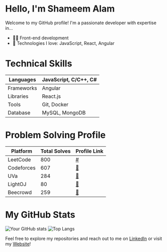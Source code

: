 # Hello, I'm Shameem Alam

Welcome to my GitHub profile! I'm a passionate developer with expertise in...

- 👨‍💻 Front-end development
- 🚀 Technologies I love: JavaScript, React, Angular

# Technical Skills
| Languages         | JavaScript, C/C++, C#    |
|-------------------|--------------------------|
| Frameworks        | Angular                  |
| Libraries         | React.js                 |
| Tools             | Git, Docker              |
| Database          | MySQL, MongoDB           |

# Problem Solving Profile
| Platform          | Total Solves | Profile Link                                      |
|-------------------|--------------|---------------------------------------------------|
| LeetCode          | 800          | [#](https://leetcode.com/theshameem/)   |
| Codeforces        | 607          | [🔗](https://codeforces.com/profile/theshameem)   |
| UVa               | 284          | [🔗](https://uhunt.onlinejudge.org/id/905254)   |
| LightOJ           | 80           | [🔗](https://lightoj.com/user/theshameem)   |
| Beecrowd          | 259          | [🔗](https://www.beecrowd.com.br/judge/en/profile/167329?origem=1)   |


# My GitHub Stats
![Your GitHub stats](https://github-readme-stats.vercel.app/api?username=theshameem&show_icons=true&theme=radical)
![Top Langs](https://github-readme-stats.vercel.app/api/top-langs/?username=theshameem&layout=compact)

Feel free to explore my repositories and reach out to me on [LinkedIn](https://www.linkedin.com/in/shameem-alam/) or visit my [Website](https://www.shameemalam.com/)!
